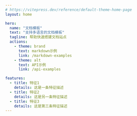 ```yaml
---
# https://vitepress.dev/reference/default-theme-home-page
layout: home

hero:
  name: "文档模板"
  text: "支持多语言的文档模板"
  tagline: 帮助快速搭建文档站点
  actions:
    - theme: brand
      text: markdown示例
      link: /markdown-examples
    - theme: alt
      text: API示例
      link: /api-examples

features:
  - title: 特征1
    details: 这是一条特征描述
  - title: 特征2
    details: 这是另一条特征描述
  - title: 特征3
    details: 这是第三条特征描述
---
```

